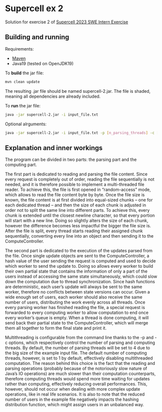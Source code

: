 # Supercell ex 2

Solution for exercise 2 of [Supercell 2023 SWE Intern Exercise](https://sc-id-intern-exercise.s3.us-east-1.amazonaws.com/intern.pdf)

## Building and running

Requirements:
- [Maven](https://maven.apache.org/)
- Java19 (tested on OpenJDK19)

To **build** the jar file:
```bash
mvn clean update
```
The resulting .jar file should be named supercell-2.jar. The file is shaded, meaning all dependencies are already included.

To **run** the jar file:
```bash
java -jar supercell-2.jar -i input_file.txt
```

Optional alrguments:
```bash
java -jar supercell-2.jar -i input_file.txt -p [n_parsing_threads] -c [n_computing_threads]
```

## Explanation and inner workings

The program can be divided in two parts: the parsing part and the computing part.

The first part is dedicated to reading and parsing the file content. Since every request is completely out of order, reading the file sequentially is not needed, 
and it is therefore possible to implement a multi-threaded file reader. To achieve this, the file is first opened in “random-access” mode, which allows to read the 
file content byte by byte. Once the file size is known, the file content is at first divided into equal-sized chunks – one for each dedicated thread – and then the 
size of each chunk is adjusted in order not to split the same line into different parts. To achieve this, every chunk is extended until the closest newline character, 
so that every portion will start with a new line. Doing so slightly alters the size of each chunk, however the difference becomes less impactful the bigger the file 
size is. After the file is split, every thread starts reading their assigned chunk sequentially, converting every line into an object and then sending it to the 
ComputeController.

The second part is dedicated to the execution of the updates parsed from the file. Once single update objects are sent to the ComputeController, a hash value of the user 
sending the request is computed and used to decide which worker to send the update to. Doing so allows every worker to build their own partial state that contains the 
information of only a part of the users instead of accessing the same state simultaneously, which could slow down the computation due to thread synchronization. 
Since hash functions are deterministic, each user’s update will always be sent to the same worker, therefore no conflicts between state versions can occur. Given a 
wide enough set of users, each worker should also receive the same number of users, distributing the work evenly across all threads. Once every parsing worker has 
finished reading the file, a special request is forwarded to every computing worker to allow computation to end once every worker’s queue is empty. When a thread is 
done computing, it will send back their partial state to the ComputeController, which will merge them all together to form the final state and print it.

Multithreading is configurable from the command line thanks to the -p and -c options, which respectively control the number of parsing and computing threads. 
By default, the number of parsing threads will be set to 4 due to the big size of the example input file. The default number of computing threads, however, 
is set to 1 by default, effectively disabling multithreaded computation. The reason behind this choice is the fact that the reading and parsing operations 
(probably because of the notoriously slow nature of Java’s IO operations) are much slower than their computation counterparts, therefore computing threads would 
spend more time waiting for updates rather than computing, effectively reducing overall performances. This, however, should not occur when dealing with more complex 
update operations, like in real life scenarios. It is also to note that the reduced number of users in the example file negatively impacts the hashing distribution 
function, which might assign users in an unbalanced way.
